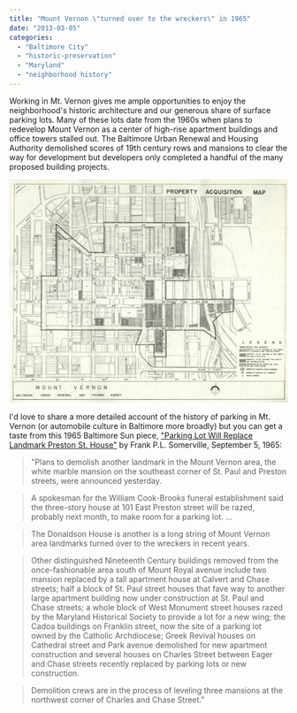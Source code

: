 ```yaml
---
title: "Mount Vernon \"turned over to the wreckers\" in 1965"
date: "2013-03-05"
categories: 
  - "Baltimore City"
  - "historic-preservation"
  - "Maryland"
  - "neighborhood history"
---
```


Working in Mt. Vernon gives me ample opportunities to enjoy the neighborhood's historic architecture and our generous share of surface parking lots. Many of these lots date from the 1960s when plans to redevelop Mount Vernon as a center of high-rise apartment buildings and office towers stalled out. The Baltimore Urban Renewal and Housing Authority demolished scores of 19th century rows and mansions to clear the way for development but developers only completed a handful of the many proposed building projects.

![Map courtesy University of Baltimore Langsdale Library Special Collections, BURHA, Series X. Urban Renewal Projects, Box 8. Mount Vernon Plan. [Link.](http://archives.ubalt.edu/burha/pdf/10-8-3.pdf)](images/mountvernon_burha.jpg)

I'd love to share a more detailed account of the history of parking in Mt. Vernon (or automobile culture in Baltimore more broadly) but you can get a taste from this 1965 Baltimore Sun piece, ["Parking Lot Will Replace Landmark Preston St. House"](http://search.proquest.com/hnpbaltimoresun/docview/537043133/abstract/13C98CEB2A13E08D98A/1?accountid=10750) by Frank P.L. Somerville, September 5, 1965:

> "Plans to demolish another landmark in the Mount Vernon area, the white marble mansion on the southeast corner of St. Paul and Preston streets, were announced yesterday.

> A spokesman for the William Cook-Brooks funeral establishment said the three-story house at 101 East Preston street will be razed, probably next month, to make room for a parking lot. ...

> The Donaldson House is another is a long string of Mount Vernon area landmarks turned over to the wreckers in recent years.

> Other distinguished Nineteenth Century buildings removed from the once-fashionable area south of Mount Royal avenue include two mansion replaced by a tall apartment house at Calvert and Chase streets; half a block of St. Paul street houses that fave way to another large apartment building now under construction at St. Paul and Chase streets; a whole block of West Monument street houses razed by the Maryland Historical Society to provide a lot for a new wing; the Cadoa buildings on Franklin street, now the site of a parking lot owned by the Catholic Archdiocese; Greek Revival houses on Cathedral street and Park avenue demolished for new apartment construction and several houses on Charles Street between Eager and Chase streets recently replaced by parking lots or new construction.

> Demolition crews are in the process of leveling three mansions at the northwest corner of Charles and Chase Street."
